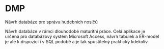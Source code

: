 # DMP
Návrh databáze pro správu hudebních nosičů

Návrh databáze v rámci dlouhodobé maturitní práce. Celá aplikace je určena pro databázový systém Microsoft Access, návrh tabulek a ER-model je ale k dispozici i v SQL podobě a je tak spustitelný prakticky kdekoliv.
